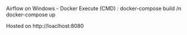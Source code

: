 Airflow on Windows - Docker
Execute (CMD) :
docker-compose build /n
docker-compose up

Hosted on http://loaclhost:8080
